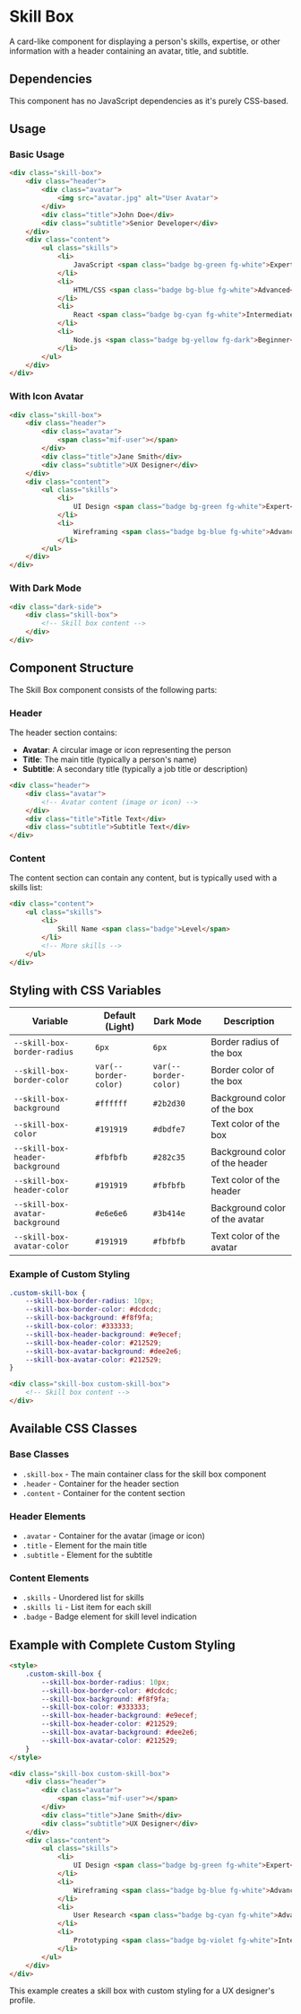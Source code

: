 # Skill Box

A card-like component for displaying a person's skills, expertise, or other information with a header containing an avatar, title, and subtitle.

## Dependencies

This component has no JavaScript dependencies as it's purely CSS-based.

## Usage

### Basic Usage

```html
<div class="skill-box">
    <div class="header">
        <div class="avatar">
            <img src="avatar.jpg" alt="User Avatar">
        </div>
        <div class="title">John Doe</div>
        <div class="subtitle">Senior Developer</div>
    </div>
    <div class="content">
        <ul class="skills">
            <li>
                JavaScript <span class="badge bg-green fg-white">Expert</span>
            </li>
            <li>
                HTML/CSS <span class="badge bg-blue fg-white">Advanced</span>
            </li>
            <li>
                React <span class="badge bg-cyan fg-white">Intermediate</span>
            </li>
            <li>
                Node.js <span class="badge bg-yellow fg-dark">Beginner</span>
            </li>
        </ul>
    </div>
</div>
```

### With Icon Avatar

```html
<div class="skill-box">
    <div class="header">
        <div class="avatar">
            <span class="mif-user"></span>
        </div>
        <div class="title">Jane Smith</div>
        <div class="subtitle">UX Designer</div>
    </div>
    <div class="content">
        <ul class="skills">
            <li>
                UI Design <span class="badge bg-green fg-white">Expert</span>
            </li>
            <li>
                Wireframing <span class="badge bg-blue fg-white">Advanced</span>
            </li>
        </ul>
    </div>
</div>
```

### With Dark Mode

```html
<div class="dark-side">
    <div class="skill-box">
        <!-- Skill box content -->
    </div>
</div>
```

## Component Structure

The Skill Box component consists of the following parts:

### Header

The header section contains:

- **Avatar**: A circular image or icon representing the person
- **Title**: The main title (typically a person's name)
- **Subtitle**: A secondary title (typically a job title or description)

```html
<div class="header">
    <div class="avatar">
        <!-- Avatar content (image or icon) -->
    </div>
    <div class="title">Title Text</div>
    <div class="subtitle">Subtitle Text</div>
</div>
```

### Content

The content section can contain any content, but is typically used with a skills list:

```html
<div class="content">
    <ul class="skills">
        <li>
            Skill Name <span class="badge">Level</span>
        </li>
        <!-- More skills -->
    </ul>
</div>
```

## Styling with CSS Variables

| Variable | Default (Light) | Dark Mode | Description |
| -------- | --------------- | --------- | ----------- |
| `--skill-box-border-radius` | `6px` | `6px` | Border radius of the box |
| `--skill-box-border-color` | `var(--border-color)` | `var(--border-color)` | Border color of the box |
| `--skill-box-background` | `#ffffff` | `#2b2d30` | Background color of the box |
| `--skill-box-color` | `#191919` | `#dbdfe7` | Text color of the box |
| `--skill-box-header-background` | `#fbfbfb` | `#282c35` | Background color of the header |
| `--skill-box-header-color` | `#191919` | `#fbfbfb` | Text color of the header |
| `--skill-box-avatar-background` | `#e6e6e6` | `#3b414e` | Background color of the avatar |
| `--skill-box-avatar-color` | `#191919` | `#fbfbfb` | Text color of the avatar |

### Example of Custom Styling

```css
.custom-skill-box {
    --skill-box-border-radius: 10px;
    --skill-box-border-color: #dcdcdc;
    --skill-box-background: #f8f9fa;
    --skill-box-color: #333333;
    --skill-box-header-background: #e9ecef;
    --skill-box-header-color: #212529;
    --skill-box-avatar-background: #dee2e6;
    --skill-box-avatar-color: #212529;
}
```

```html
<div class="skill-box custom-skill-box">
    <!-- Skill box content -->
</div>
```

## Available CSS Classes

### Base Classes
- `.skill-box` - The main container class for the skill box component
- `.header` - Container for the header section
- `.content` - Container for the content section

### Header Elements
- `.avatar` - Container for the avatar (image or icon)
- `.title` - Element for the main title
- `.subtitle` - Element for the subtitle

### Content Elements
- `.skills` - Unordered list for skills
- `.skills li` - List item for each skill
- `.badge` - Badge element for skill level indication

## Example with Complete Custom Styling

```html
<style>
    .custom-skill-box {
        --skill-box-border-radius: 10px;
        --skill-box-border-color: #dcdcdc;
        --skill-box-background: #f8f9fa;
        --skill-box-color: #333333;
        --skill-box-header-background: #e9ecef;
        --skill-box-header-color: #212529;
        --skill-box-avatar-background: #dee2e6;
        --skill-box-avatar-color: #212529;
    }
</style>

<div class="skill-box custom-skill-box">
    <div class="header">
        <div class="avatar">
            <span class="mif-user"></span>
        </div>
        <div class="title">Jane Smith</div>
        <div class="subtitle">UX Designer</div>
    </div>
    <div class="content">
        <ul class="skills">
            <li>
                UI Design <span class="badge bg-green fg-white">Expert</span>
            </li>
            <li>
                Wireframing <span class="badge bg-blue fg-white">Advanced</span>
            </li>
            <li>
                User Research <span class="badge bg-cyan fg-white">Advanced</span>
            </li>
            <li>
                Prototyping <span class="badge bg-violet fg-white">Intermediate</span>
            </li>
        </ul>
    </div>
</div>
```

This example creates a skill box with custom styling for a UX designer's profile.